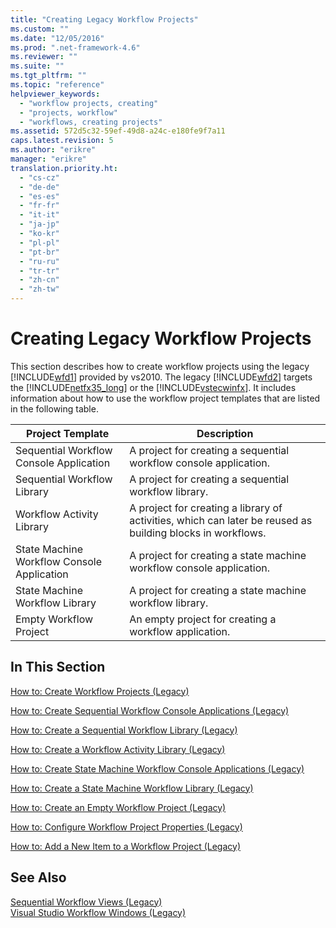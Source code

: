 ```yaml
---
title: "Creating Legacy Workflow Projects"
ms.custom: ""
ms.date: "12/05/2016"
ms.prod: ".net-framework-4.6"
ms.reviewer: ""
ms.suite: ""
ms.tgt_pltfrm: ""
ms.topic: "reference"
helpviewer_keywords: 
  - "workflow projects, creating"
  - "projects, workflow"
  - "workflows, creating projects"
ms.assetid: 572d5c32-59ef-49d8-a24c-e180fe9f7a11
caps.latest.revision: 5
ms.author: "erikre"
manager: "erikre"
translation.priority.ht: 
  - "cs-cz"
  - "de-de"
  - "es-es"
  - "fr-fr"
  - "it-it"
  - "ja-jp"
  - "ko-kr"
  - "pl-pl"
  - "pt-br"
  - "ru-ru"
  - "tr-tr"
  - "zh-cn"
  - "zh-tw"
---
```

# Creating Legacy Workflow Projects
This section describes how to create workflow projects using the legacy [!INCLUDE[wfd1](../workflow-designer/includes/wfd1_md.md)] provided by vs2010. The legacy [!INCLUDE[wfd2](../workflow-designer/includes/wfd2_md.md)] targets the [!INCLUDE[netfx35_long](../workflow-designer/includes/netfx35_long_md.md)] or the [!INCLUDE[vstecwinfx](../workflow-designer/includes/vstecwinfx_md.md)]. It includes information about how to use the workflow project templates that are listed in the following table.  
  
|Project Template|Description|  
|----------------------|-----------------|  
|Sequential Workflow Console Application|A project for creating a sequential workflow console application.|  
|Sequential Workflow Library|A project for creating a sequential workflow library.|  
|Workflow Activity Library|A project for creating a library of activities, which can later be reused as building blocks in workflows.|  
|State Machine Workflow Console Application|A project for creating a state machine workflow console application.|  
|State Machine Workflow Library|A project for creating a state machine workflow library.|  
|Empty Workflow Project|An empty project for creating a workflow application.|  
  
## In This Section  
 [How to: Create Workflow Projects (Legacy)](../workflow-designer/how-to--create-workflow-projects--legacy-.md)  
  
 [How to: Create Sequential Workflow Console Applications (Legacy)](../workflow-designer/how-to--create-sequential-workflow-console-applications--legacy-.md)  
  
 [How to: Create a Sequential Workflow Library (Legacy)](../workflow-designer/how-to--create-a-sequential-workflow-library--legacy-.md)  
  
 [How to: Create a Workflow Activity Library (Legacy)](../workflow-designer/how-to--create-a-workflow-activity-library--legacy-.md)  
  
 [How to: Create State Machine Workflow Console Applications (Legacy)](../workflow-designer/how-to--create-state-machine-workflow-console-applications--legacy-.md)  
  
 [How to: Create a State Machine Workflow Library (Legacy)](../workflow-designer/how-to--create-a-state-machine-workflow-library--legacy-.md)  
  
 [How to: Create an Empty Workflow Project (Legacy)](../workflow-designer/how-to--create-an-empty-workflow-project--legacy-.md)  
  
 [How to: Configure Workflow Project Properties (Legacy)](../workflow-designer/how-to--configure-workflow-project-properties--legacy-.md)  
  
 [How to: Add a New Item to a Workflow Project (Legacy)](../workflow-designer/how-to--add-a-new-item-to-a-workflow-project--legacy-.md)  
  
## See Also  
 [Sequential Workflow Views (Legacy)](../workflow-designer/sequential-workflow-views--legacy-.md)   
 [Visual Studio Workflow Windows (Legacy)](../workflow-designer/visual-studio-workflow-windows--legacy-.md)